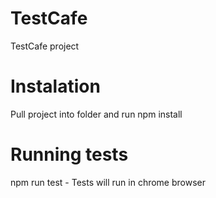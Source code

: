 # TestCafe
TestCafe project

# Instalation

Pull project into folder and run npm install


# Running tests

npm run test  - Tests will run in chrome browser